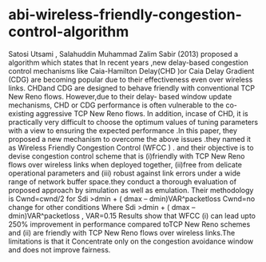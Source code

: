 # abi-wireless-friendly-congestion-control-algorithm

Satosi Utsami , Salahuddin Muhammad Zalim Sabir (2013) proposed a algorithm which states that In recent years ,new delay-based congestion control mechanisms like  Caia-Hamilton Delay(CHD )or Caia Delay Gradient (CDG) are becoming popular due to their effectiveness even over wireless links. CHDand CDG  are designed to behave friendly with conventional TCP New Reno flows. However,due to their delay- based window update mechanisms, CHD or CDG performance is often vulnerable to the co-existing aggressive TCP New Reno flows. In addition, incase of CHD, it is practically very difficult to choose the optimum  values of tuning parameters with a view to ensuring the expected performance .In this paper, they  proposed a new mechanism to overcome the above issues .they named it as Wireless Friendly Congestion Control (WFCC ) . and their objective is to devise congestion control scheme that is (i)friendly with TCP New Reno flows over wireless links when deployed together, (ii)free from delicate operational parameters and (iii) robust against link errors under a wide range of network buffer space.they conduct a thorough evaluation of proposed approach by simulation as well as emulation. Their methodology is
Cwnd=cwnd/2  for Sdi  >dmin + ( dmax – dmin)VAR^packetloss 
Cwnd=no change for other conditions 
Where Sdi  >dmin + ( dmax – dmin)VAR^packetloss  , VAR=0.15 
 Results show that WFCC (i) can lead upto 250% improvement in performance compared toTCP New Reno schemes and (ii) are friendly with TCP New Reno flows over wireless links.The limitations is that it Concentrate only on the congestion avoidance window and  does not improve fairness. 
